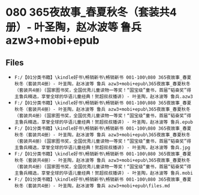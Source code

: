 # 080 365夜故事_春夏秋冬（套装共4册）- 叶圣陶，赵冰波等 鲁兵 azw3+mobi+epub

## Files

- `F:/【01分类书籍】\kindle好书\畅销新书\畅销新书 001-100\080 365夜故事_春夏秋冬（套装共4册）- 叶圣陶，赵冰波等 鲁兵 azw3+mobi+epub\365夜故事_春夏秋冬（套装共4册）(国家图书奖，全国优秀儿童读物一等奖！“国宝级”童书，首届“韬奋奖”得主鲁兵精选，享誉全球的华语儿童经典！贺超叔叔播讲) - 叶圣陶，赵冰波等 鲁兵.azw3`
- `F:/【01分类书籍】\kindle好书\畅销新书\畅销新书 001-100\080 365夜故事_春夏秋冬（套装共4册）- 叶圣陶，赵冰波等 鲁兵 azw3+mobi+epub\365夜故事_春夏秋冬（套装共4册）(国家图书奖，全国优秀儿童读物一等奖！“国宝级”童书，首届“韬奋奖”得主鲁兵精选，享誉全球的华语儿童经典！贺超叔叔播讲) - 叶圣陶，赵冰波等 鲁兵.epub`
- `F:/【01分类书籍】\kindle好书\畅销新书\畅销新书 001-100\080 365夜故事_春夏秋冬（套装共4册）- 叶圣陶，赵冰波等 鲁兵 azw3+mobi+epub\365夜故事_春夏秋冬（套装共4册）(国家图书奖，全国优秀儿童读物一等奖！“国宝级”童书，首届“韬奋奖”得主鲁兵精选，享誉全球的华语儿童经典！贺超叔叔播讲) - 叶圣陶，赵冰波等 鲁兵.jpg`
- `F:/【01分类书籍】\kindle好书\畅销新书\畅销新书 001-100\080 365夜故事_春夏秋冬（套装共4册）- 叶圣陶，赵冰波等 鲁兵 azw3+mobi+epub\365夜故事_春夏秋冬（套装共4册）(国家图书奖，全国优秀儿童读物一等奖！“国宝级”童书，首届“韬奋奖”得主鲁兵精选，享誉全球的华语儿童经典！贺超叔叔播讲) - 叶圣陶，赵冰波等 鲁兵.mobi`
- `F:/【01分类书籍】\kindle好书\畅销新书\畅销新书 001-100\080 365夜故事_春夏秋冬（套装共4册）- 叶圣陶，赵冰波等 鲁兵 azw3+mobi+epub\files.md`
